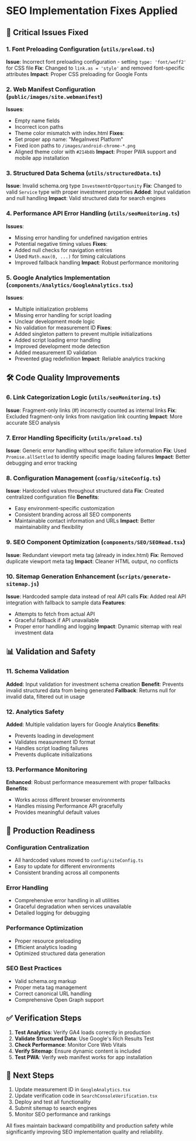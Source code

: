 # SEO Implementation Fixes Applied

## 🔧 Critical Issues Fixed

### 1. Font Preloading Configuration (`utils/preload.ts`)
**Issue**: Incorrect font preloading configuration - setting `type: 'font/woff2'` for CSS file
**Fix**: Changed to `link.as = 'style'` and removed font-specific attributes
**Impact**: Proper CSS preloading for Google Fonts

### 2. Web Manifest Configuration (`public/images/site.webmanifest`)
**Issues**: 
- Empty name fields
- Incorrect icon paths
- Theme color mismatch with index.html
**Fixes**:
- Set proper app name: "MegaInvest Platform"
- Fixed icon paths to `/images/android-chrome-*.png`
- Aligned theme color with `#214b8b`
**Impact**: Proper PWA support and mobile app installation

### 3. Structured Data Schema (`utils/structuredData.ts`)
**Issue**: Invalid schema.org type `InvestmentOrOpportunity`
**Fix**: Changed to valid `Service` type with proper investment properties
**Added**: Input validation and null handling
**Impact**: Valid structured data for search engines

### 4. Performance API Error Handling (`utils/seoMonitoring.ts`)
**Issues**: 
- Missing error handling for undefined navigation entries
- Potential negative timing values
**Fixes**:
- Added null checks for navigation entries
- Used `Math.max(0, ...)` for timing calculations
- Improved fallback handling
**Impact**: Robust performance monitoring

### 5. Google Analytics Implementation (`components/Analytics/GoogleAnalytics.tsx`)
**Issues**:
- Multiple initialization problems
- Missing error handling for script loading
- Unclear development mode logic
- No validation for measurement ID
**Fixes**:
- Added singleton pattern to prevent multiple initializations
- Added script loading error handling
- Improved development mode detection
- Added measurement ID validation
- Prevented gtag redefinition
**Impact**: Reliable analytics tracking

## 🛠️ Code Quality Improvements

### 6. Link Categorization Logic (`utils/seoMonitoring.ts`)
**Issue**: Fragment-only links (#) incorrectly counted as internal links
**Fix**: Excluded fragment-only links from navigation link counting
**Impact**: More accurate SEO analysis

### 7. Error Handling Specificity (`utils/preload.ts`)
**Issue**: Generic error handling without specific failure information
**Fix**: Used `Promise.allSettled` to identify specific image loading failures
**Impact**: Better debugging and error tracking

### 8. Configuration Management (`config/siteConfig.ts`)
**Issue**: Hardcoded values throughout structured data
**Fix**: Created centralized configuration file
**Benefits**:
- Easy environment-specific customization
- Consistent branding across all SEO components
- Maintainable contact information and URLs
**Impact**: Better maintainability and flexibility

### 9. SEO Component Optimization (`components/SEO/SEOHead.tsx`)
**Issue**: Redundant viewport meta tag (already in index.html)
**Fix**: Removed duplicate viewport meta tag
**Impact**: Cleaner HTML output, no conflicts

### 10. Sitemap Generation Enhancement (`scripts/generate-sitemap.js`)
**Issue**: Hardcoded sample data instead of real API calls
**Fix**: Added real API integration with fallback to sample data
**Features**:
- Attempts to fetch from actual API
- Graceful fallback if API unavailable
- Proper error handling and logging
**Impact**: Dynamic sitemap with real investment data

## 📊 Validation and Safety

### 11. Schema Validation
**Added**: Input validation for investment schema creation
**Benefit**: Prevents invalid structured data from being generated
**Fallback**: Returns null for invalid data, filtered out in usage

### 12. Analytics Safety
**Added**: Multiple validation layers for Google Analytics
**Benefits**:
- Prevents loading in development
- Validates measurement ID format
- Handles script loading failures
- Prevents duplicate initializations

### 13. Performance Monitoring
**Enhanced**: Robust performance measurement with proper fallbacks
**Benefits**:
- Works across different browser environments
- Handles missing Performance API gracefully
- Provides meaningful default values

## 🎯 Production Readiness

### Configuration Centralization
- All hardcoded values moved to `config/siteConfig.ts`
- Easy to update for different environments
- Consistent branding across all components

### Error Handling
- Comprehensive error handling in all utilities
- Graceful degradation when services unavailable
- Detailed logging for debugging

### Performance Optimization
- Proper resource preloading
- Efficient analytics loading
- Optimized structured data generation

### SEO Best Practices
- Valid schema.org markup
- Proper meta tag management
- Correct canonical URL handling
- Comprehensive Open Graph support

## ✅ Verification Steps

1. **Test Analytics**: Verify GA4 loads correctly in production
2. **Validate Structured Data**: Use Google's Rich Results Test
3. **Check Performance**: Monitor Core Web Vitals
4. **Verify Sitemap**: Ensure dynamic content is included
5. **Test PWA**: Verify web manifest works for app installation

## 🚀 Next Steps

1. Update measurement ID in `GoogleAnalytics.tsx`
2. Update verification code in `SearchConsoleVerification.tsx`
3. Deploy and test all functionality
4. Submit sitemap to search engines
5. Monitor SEO performance and rankings

All fixes maintain backward compatibility and production safety while significantly improving SEO implementation quality and reliability.
